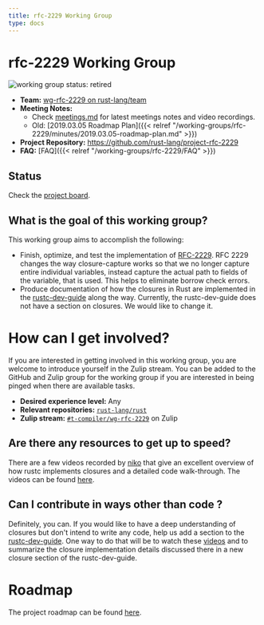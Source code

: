 ```yaml
---
title: rfc-2229 Working Group
type: docs
---
```

# rfc-2229 Working Group
![working group status: retired][status]

- **Team:** [wg-rfc-2229 on rust-lang/team](https://github.com/rust-lang/team/blob/master/teams/wg-rfc-2229.toml)
- **Meeting Notes:** 
    - Check [meetings.md](https://github.com/rust-lang/project-rfc-2229/blob/master/meetings.md) for latest meetings notes and video recordings.
    - Old: [2019.03.05 Roadmap Plan]({{< relref "/working-groups/rfc-2229/minutes/2019.03.05-roadmap-plan.md" >}})
- **Project Repository:** https://github.com/rust-lang/project-rfc-2229
- **FAQ:** [FAQ]({{< relref "/working-groups/rfc-2229/FAQ" >}})

## Status

Check the [project board](https://github.com/rust-lang/project-rfc-2229/projects/1).

## What is the goal of this working group?
This working group aims to accomplish the following:

- Finish, optimize, and test the implementation of [RFC-2229].
  RFC 2229 changes the way closure-capture works so that we no longer capture
  entire individual variables, instead capture the actual path to fields of the
  variable, that is used. This helps to eliminate borrow check errors.
- Produce documentation of how the closures in Rust are implemented in the
  [rustc-dev-guide] along the way. Currently, the rustc-dev-guide does not have a
  section on closures. We would like to change it.

# How can I get involved?
If you are interested in getting involved in this working group, you are welcome to
introduce yourself in the Zulip stream. You can be added to the GitHub and Zulip
group for the working group if you are interested in being pinged when there are available tasks.

- **Desired experience level:** Any
- **Relevant repositories:** [`rust-lang/rust`][repo]
- **Zulip stream:** [`#t-compiler/wg-rfc-2229`][zulip] on Zulip

## Are there any resources to get up to speed?
There are a few videos recorded by [niko][Niko] that give an excellent overview
of how rustc implements closures and a detailed code walk-through. The videos
can be found [here][playlist].

## Can I contribute in ways other than code ?
Definitely, you can. If you would like to have a deep understanding of closures
but don't intend to write any code, help us add a section to the [rustc-dev-guide].
One way to do that will be to watch these [videos][playlist] and to summarize
the closure implementation details discussed there in a new closure section of
the rustc-dev-guide.

# Roadmap
The project roadmap can be found [here][roadmap].

[Niko]: https://github.com/nikomatsakis
[Blitzerr]: https://github.com/blitzerr
[rustc-dev-guide]: https://rustc-dev-guide.rust-lang.org/
[repo]: https://github.com/rust-lang/rust
[zulip]: https://rust-lang.zulipchat.com/#narrow/stream/189812-t-compiler.2Fwg-rfc-2229
[RFC-2229]: https://github.com/rust-lang/rfcs/blob/master/text/2229-capture-disjoint-fields.md
[NOTES]: minutes/
[status]: https://img.shields.io/badge/status-retired-cacaca.svg?style=for-the-badge
[roadmap]: https://paper.dropbox.com/doc/RFC-2229-Roadmap--AYuUod8hbXrktRttb95fprjHAg-cJKrePDCZR54T5kVbuoQk
[playlist]: https://www.youtube.com/playlist?list=PL85XCvVPmGQh__bxYIxaVifbIOajnrNcQ&disable_polymer=true
